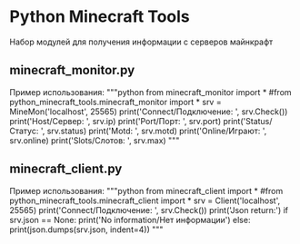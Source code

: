 # Python Minecraft Tools
Набор модулей для получения информации с серверов майнкрафт

## minecraft_monitor.py

Пример использования:
"""python
    from minecraft_monitor import *
    #from python_minecraft_tools.minecraft_monitor import *
    srv = MineMon('localhost', 25565)
    print('Connect/Подключение: ', srv.Check())
    print('Host/Сервер:         ', srv.ip)
    print('Port/Порт:           ', srv.port)
    print('Status/Статус:       ', srv.status)
    print('Motd:                ', srv.motd)
    print('Online/Играют:       ', srv.online)
    print('Slots/Слотов:        ', srv.max)
"""

## minecraft_client.py

Пример использования:
"""python
    from minecraft_client import *
    #from python_minecraft_tools.minecraft_client import *
    srv = Client('localhost', 25565)
    print('Connect/Подключение: ', srv.Check())
    print('Json return:')
    if srv.json == None:
        print('No information/Нет информации')
    else:
        print(json.dumps(srv.json, indent=4))
"""
